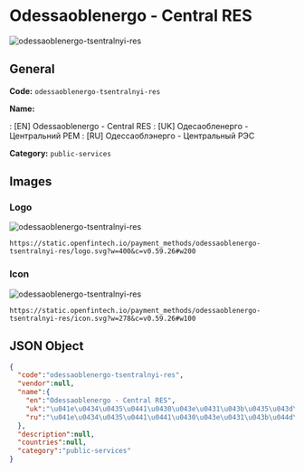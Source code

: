 
# Odessaoblenergo - Central RES 
![odessaoblenergo-tsentralnyi-res](https://static.openfintech.io/payment_methods/odessaoblenergo-tsentralnyi-res/logo.svg?w=400&c=v0.59.26#w200)  

## General 
**Code:** `odessaoblenergo-tsentralnyi-res` 
 
**Name:** 
 
:	[EN] Odessaoblenergo - Central RES 
:	[UK] Одесаобленерго - Центральний РЕМ 
:	[RU] Одессаоблэнерго - Центральный РЭС 
 
**Category:** `public-services` 
 

## Images 

### Logo 
![odessaoblenergo-tsentralnyi-res](https://static.openfintech.io/payment_methods/odessaoblenergo-tsentralnyi-res/logo.svg?w=400&c=v0.59.26#w200)  

```
https://static.openfintech.io/payment_methods/odessaoblenergo-tsentralnyi-res/logo.svg?w=400&c=v0.59.26#w200
```  

### Icon 
![odessaoblenergo-tsentralnyi-res](https://static.openfintech.io/payment_methods/odessaoblenergo-tsentralnyi-res/icon.svg?w=278&c=v0.59.26#w100)  

```
https://static.openfintech.io/payment_methods/odessaoblenergo-tsentralnyi-res/icon.svg?w=278&c=v0.59.26#w100
```  

## JSON Object 

```json
{
  "code":"odessaoblenergo-tsentralnyi-res",
  "vendor":null,
  "name":{
    "en":"Odessaoblenergo - Central RES",
    "uk":"\u041e\u0434\u0435\u0441\u0430\u043e\u0431\u043b\u0435\u043d\u0435\u0440\u0433\u043e - \u0426\u0435\u043d\u0442\u0440\u0430\u043b\u044c\u043d\u0438\u0439 \u0420\u0415\u041c",
    "ru":"\u041e\u0434\u0435\u0441\u0441\u0430\u043e\u0431\u043b\u044d\u043d\u0435\u0440\u0433\u043e - \u0426\u0435\u043d\u0442\u0440\u0430\u043b\u044c\u043d\u044b\u0439 \u0420\u042d\u0421"
  },
  "description":null,
  "countries":null,
  "category":"public-services"
}
```  
